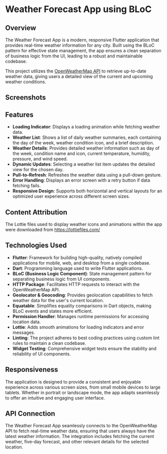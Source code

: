 # Weather Forecast App using BLoC

## Overview
The Weather Forecast App is a modern, responsive Flutter application that provides real-time weather information for any city. Built using the BLoC pattern for effective state management, the app ensures a clean separation of business logic from the UI, leading to a robust and maintainable codebase.

This project utilizes the [OpenWeatherMap API](https://openweathermap.org/api) to retrieve up-to-date weather data, giving users a detailed view of the current and upcoming weather conditions.

## Screenshots

## Features
* **Loading Indicator**: Displays a loading animation while fetching weather data.
* **Weather List**: Shows a list of daily weather summaries, each containing the day of the week, weather condition icon, and a brief description.
* **Weather Details**: Provides detailed weather information such as day of the week, condition name and icon, current temperature, humidity, pressure, and wind speed.
* **Dynamic Updates**: Selecting a weather list item updates the detailed view for the chosen day.
* **Pull-to-Refresh**: Refreshes the weather data using a pull-down gesture.
* **Error Handling**: Displays an error screen with a retry button if data fetching fails.
* **Responsive Design**: Supports both horizontal and vertical layouts for an optimized user experience across different screen sizes.

## Content Attribution
The Lottie files used to display weather icons and animations within the app were downloaded from https://lottiefiles.com/

## Technologies Used
* **Flutter**: Framework for building high-quality, natively compiled applications for mobile, web, and desktop from a single codebase.
* **Dart**: Programming language used to write Flutter applications.
* **BLoC (Business Logic Component)**: State management pattern for separating business logic from UI components.
* **HTTP Package**: Facilitates HTTP requests to interact with the OpenWeatherMap API.
* **Geolocator & Geocoding**: Provides geolocation capabilities to fetch weather data for the user's current location.
* **Equatable**: Simplifies equality comparisons in Dart objects, making BLoC events and states more efficient.
* **Permission Handler**: Manages runtime permissions for accessing location data.
* **Lottie**: Adds smooth animations for loading indicators and error messages.
* **Linting**: The project adheres to best coding practices using custom lint rules to maintain a clean codebase.
* **Widget Testing**: Comprehensive widget tests ensure the stability and reliability of UI components.

## Responsiveness

The application is designed to provide a consistent and enjoyable experience across various screen sizes, from small mobile devices to large tablets. Whether in portrait or landscape mode, the app adapts seamlessly to offer an intuitive and engaging user interface.

## API Connection
The Weather Forecast App seamlessly connects to the OpenWeatherMap API to fetch real-time weather data, ensuring that users always have the latest weather information. The integration includes fetching the current weather, five-day forecast, and other relevant details for the selected location.